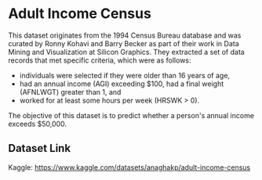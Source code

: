 # Adult Income Census
This dataset originates from the 1994 Census Bureau database and was curated by Ronny Kohavi and Barry Becker as part of their work in Data Mining and Visualization at Silicon Graphics. 
They extracted a set of data records that met specific criteria, which were as follows: 
- individuals were selected if they were older than 16 years of age,
- had an annual income (AGI) exceeding $100, had a final weight (AFNLWGT) greater than 1, and
- worked for at least some hours per week (HRSWK > 0).
  
The objective of this dataset is to predict whether a person's annual income exceeds $50,000.

## Dataset Link
Kaggle: https://www.kaggle.com/datasets/anaghakp/adult-income-census
